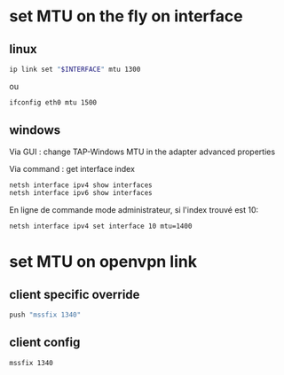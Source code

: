 # set MTU on the fly on interface
## linux
```bash
ip link set "$INTERFACE" mtu 1300
```
ou
```bash
ifconfig eth0 mtu 1500
```

## windows
Via GUI :  change TAP-Windows MTU in the adapter advanced properties

Via command : get interface index
```bash
netsh interface ipv4 show interfaces
netsh interface ipv6 show interfaces
```

En ligne de commande mode administrateur, si l'index trouvé est 10:
```bash
netsh interface ipv4 set interface 10 mtu=1400
```

# set MTU on openvpn link
## client specific override
```bash
push "mssfix 1340"
```
## client config
```bash
mssfix 1340
```
